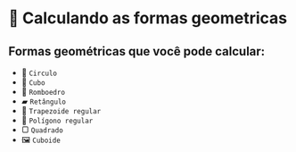 # 🧮 Calculando as formas geometricas

<h2>Formas geométricas que você pode calcular:</h2>

* 🪩 `Circulo`
* 🧊 `Cubo`
* 🧿 `Romboedro`
* ▰ `Retângulo`
* 🔄 `Trapezoide regular`
* 📐 `Polígono regular`
* ▢ `Quadrado`
* 🖼️ `Cuboide`
